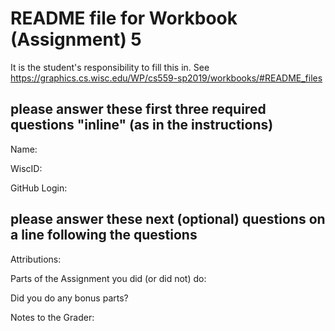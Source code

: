 # README file for Workbook (Assignment) 5

It is the student's responsibility to fill this in.
See <https://graphics.cs.wisc.edu/WP/cs559-sp2019/workbooks/#README_files>

## please answer these first three required questions "inline" (as in the instructions)

Name:

WiscID:

GitHub Login:

## please answer these next (optional) questions on a line following the questions

Attributions:

Parts of the Assignment you did (or did not) do:

Did you do any bonus parts?

Notes to the Grader:
